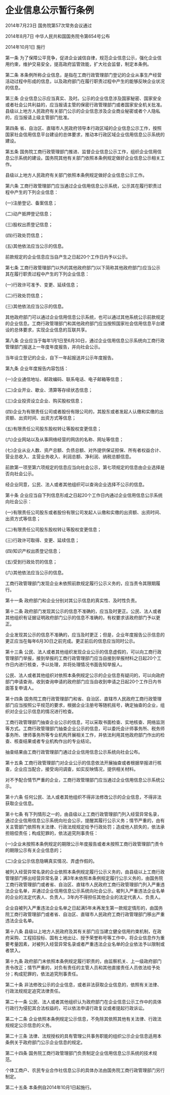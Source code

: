 # 企业信息公示暂行条例

2014年7月23日 国务院第57次常务会议通过

2014年8月7日 中华人民共和国国务院令第654号公布

2014年10月1日 施行

<!-- INFO END -->

第一条 为了保障公平竞争，促进企业诚信自律，规范企业信息公示，强化企业信用约束，维护交易安全，提高政府监管效能，扩大社会监督，制定本条例。

第二条 本条例所称企业信息，是指在工商行政管理部门登记的企业从事生产经营活动过程中形成的信息，以及政府部门在履行职责过程中产生的能够反映企业状况的信息。

第三条 企业信息公示应当真实、及时。公示的企业信息涉及国家秘密、国家安全或者社会公共利益的，应当报请主管的保密行政管理部门或者国家安全机关批准。县级以上地方人民政府有关部门公示的企业信息涉及企业商业秘密或者个人隐私的，应当报请上级主管部门批准。

第四条 省、自治区、直辖市人民政府领导本行政区域的企业信息公示工作，按照国家社会信用信息平台建设的总体要求，推动本行政区域企业信用信息公示系统的建设。

第五条 国务院工商行政管理部门推进、监督企业信息公示工作，组织企业信用信息公示系统的建设。国务院其他有关部门依照本条例规定做好企业信息公示相关工作。

县级以上地方人民政府有关部门依照本条例规定做好企业信息公示工作。

第六条 工商行政管理部门应当通过企业信用信息公示系统，公示其在履行职责过程中产生的下列企业信息：

(一)注册登记、备案信息；

(二)动产抵押登记信息；

(三)股权出质登记信息；

(四)行政处罚信息；

(五)其他依法应当公示的信息。

前款规定的企业信息应当自产生之日起20个工作日内予以公示。

第七条 工商行政管理部门以外的其他政府部门(以下简称其他政府部门)应当公示其在履行职责过程中产生的下列企业信息：

(一)行政许可准予、变更、延续信息；

(二)行政处罚信息；

(三)其他依法应当公示的信息。

其他政府部门可以通过企业信用信息公示系统，也可以通过其他系统公示前款规定的企业信息。工商行政管理部门和其他政府部门应当按照国家社会信用信息平台建设的总体要求，实现企业信息的互联共享。

第八条 企业应当于每年1月1日至6月30日，通过企业信用信息公示系统向工商行政管理部门报送上一年度年度报告，并向社会公示。

当年设立登记的企业，自下一年起报送并公示年度报告。

第九条 企业年度报告内容包括：

(一)企业通信地址、邮政编码、联系电话、电子邮箱等信息；

(二)企业开业、歇业、清算等存续状态信息；

(三)企业投资设立企业、购买股权信息；

(四)企业为有限责任公司或者股份有限公司的，其股东或者发起人认缴和实缴的出资额、出资时间、出资方式等信息；

(五)有限责任公司股东股权转让等股权变更信息；

(六)企业网站以及从事网络经营的网店的名称、网址等信息；

(七)企业从业人数、资产总额、负债总额、对外提供保证担保、所有者权益合计、营业总收入、主营业务收入、利润总额、净利润、纳税总额信息。

前款第一项至第六项规定的信息应当向社会公示，第七项规定的信息由企业选择是否向社会公示。

经企业同意，公民、法人或者其他组织可以查询企业选择不公示的信息。

第十条 企业应当自下列信息形成之日起20个工作日内通过企业信用信息公示系统向社会公示：

(一)有限责任公司股东或者股份有限公司发起人认缴和实缴的出资额、出资时间、出资方式等信息；

(二)有限责任公司股东股权转让等股权变更信息；

(三)行政许可取得、变更、延续信息；

(四)知识产权出质登记信息；

(五)受到行政处罚的信息；

(六)其他依法应当公示的信息。

工商行政管理部门发现企业未依照前款规定履行公示义务的，应当责令其限期履行。

第十一条 政府部门和企业分别对其公示信息的真实性、及时性负责。

第十二条 政府部门发现其公示的信息不准确的，应当及时更正。公民、法人或者其他组织有证据证明政府部门公示的信息不准确的，有权要求该政府部门予以更正。

企业发现其公示的信息不准确的，应当及时更正；但是，企业年度报告公示信息的更正应当在每年6月30日之前完成。更正前后的信息应当同时公示。

第十三条 公民、法人或者其他组织发现企业公示的信息虚假的，可以向工商行政管理部门举报，接到举报的工商行政管理部门应当自接到举报材料之日起20个工作日内进行核查，予以处理，并将处理情况书面告知举报人。

公民、法人或者其他组织对依照本条例规定公示的企业信息有疑问的，可以向政府部门申请查询，收到查询申请的政府部门应当自收到申请之日起20个工作日内书面答复申请人。

第十四条 国务院工商行政管理部门和省、自治区、直辖市人民政府工商行政管理部门应当按照公平规范的要求，根据企业注册号等随机摇号，确定抽查的企业，组织对企业公示信息的情况进行检查。

工商行政管理部门抽查企业公示的信息，可以采取书面检查、实地核查、网络监测等方式。工商行政管理部门抽查企业公示的信息，可以委托会计师事务所、税务师事务所、律师事务所等专业机构开展相关工作，并依法利用其他政府部门作出的检查、核查结果或者专业机构作出的专业结论。

抽查结果由工商行政管理部门通过企业信用信息公示系统向社会公布。

第十五条 工商行政管理部门对企业公示的信息依法开展抽查或者根据举报进行核查，企业应当配合，接受询问调查，如实反映情况，提供相关材料。

对不予配合情节严重的企业，工商行政管理部门应当通过企业信用信息公示系统公示。

第十六条 任何公民、法人或者其他组织不得非法修改公示的企业信息，不得非法获取企业信息。

第十七条 有下列情形之一的，由县级以上工商行政管理部门列入经营异常名录，通过企业信用信息公示系统向社会公示，提醒其履行公示义务；情节严重的，由有关主管部门依照有关法律、行政法规规定给予行政处罚；造成他人损失的，依法承担赔偿责任；构成犯罪的，依法追究刑事责任：

(一)企业未按照本条例规定的期限公示年度报告或者未按照工商行政管理部门责令的期限公示有关企业信息的；

(二)企业公示信息隐瞒真实情况、弄虚作假的。

被列入经营异常名录的企业依照本条例规定履行公示义务的，由县级以上工商行政管理部门移出经营异常名录；满3年未依照本条例规定履行公示义务的，由国务院工商行政管理部门或者省、自治区、直辖市人民政府工商行政管理部门列入严重违法企业名单，并通过企业信用信息公示系统向社会公示。被列入严重违法企业名单的企业的法定代表人、负责人，3年内不得担任其他企业的法定代表人、负责人。

企业自被列入严重违法企业名单之日起满5年未再发生第一款规定情形的，由国务院工商行政管理部门或者省、自治区、直辖市人民政府工商行政管理部门移出严重违法企业名单。

第十八条 县级以上地方人民政府及其有关部门应当建立健全信用约束机制，在政府采购、工程招投标、国有土地出让、授予荣誉称号等工作中，将企业信息作为重要考量因素，对被列入经营异常名录或者严重违法企业名单的企业依法予以限制或者禁入。

第十九条 政府部门未依照本条例规定履行职责的，由监察机关、上一级政府部门责令改正；情节严重的，对负有责任的主管人员和其他直接责任人员依法给予处分；构成犯罪的，依法追究刑事责任。

第二十条 非法修改公示的企业信息，或者非法获取企业信息的，依照有关法律、行政法规规定追究法律责任。

第二十一条 公民、法人或者其他组织认为政府部门在企业信息公示工作中的具体行政行为侵犯其合法权益的，可以依法申请行政复议或者提起行政诉讼。

第二十二条 企业依照本条例规定公示信息，不免除其依照其他有关法律、行政法规规定公示信息的义务。

第二十三条 法律、法规授权的具有管理公共事务职能的组织公示企业信息适用本条例关于政府部门公示企业信息的规定。

第二十四条 国务院工商行政管理部门负责制定企业信用信息公示系统的技术规范。

个体工商户、农民专业合作社信息公示的具体办法由国务院工商行政管理部门另行制定。

第二十五条 本条例自2014年10月1日起施行。


